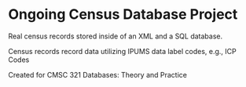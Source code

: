 # Ongoing Census Database Project
Real census records stored inside of an XML and a SQL database.

Census records record data utilizing IPUMS data label codes, e.g., ICP Codes

Created for CMSC 321 Databases: Theory and Practice
